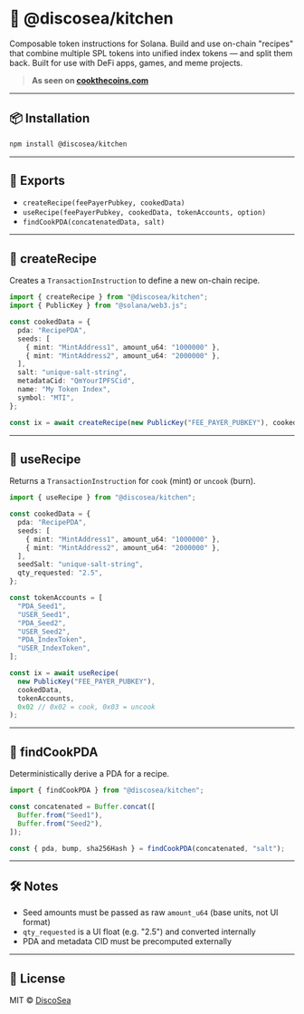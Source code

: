 # 🍳 @discosea/kitchen

Composable token instructions for Solana.
Build and use on-chain "recipes" that combine multiple SPL tokens into unified index tokens — and split them back.
Built for use with DeFi apps, games, and meme projects.

> **As seen on [cookthecoins.com](https://cookthecoins.com)**

---

## 📦 Installation

```bash
npm install @discosea/kitchen
```

---

## 🧰 Exports

- `createRecipe(feePayerPubkey, cookedData)`
- `useRecipe(feePayerPubkey, cookedData, tokenAccounts, option)`
- `findCookPDA(concatenatedData, salt)`

---

## 🥘 createRecipe

Creates a `TransactionInstruction` to define a new on-chain recipe.

```ts
import { createRecipe } from "@discosea/kitchen";
import { PublicKey } from "@solana/web3.js";

const cookedData = {
  pda: "RecipePDA",
  seeds: [
    { mint: "MintAddress1", amount_u64: "1000000" },
    { mint: "MintAddress2", amount_u64: "2000000" },
  ],
  salt: "unique-salt-string",
  metadataCid: "QmYourIPFSCid",
  name: "My Token Index",
  symbol: "MTI",
};

const ix = await createRecipe(new PublicKey("FEE_PAYER_PUBKEY"), cookedData);
```

---

## 🍳 useRecipe

Returns a `TransactionInstruction` for `cook` (mint) or `uncook` (burn).

```ts
import { useRecipe } from "@discosea/kitchen";

const cookedData = {
  pda: "RecipePDA",
  seeds: [
    { mint: "MintAddress1", amount_u64: "1000000" },
    { mint: "MintAddress2", amount_u64: "2000000" },
  ],
  seedSalt: "unique-salt-string",
  qty_requested: "2.5",
};

const tokenAccounts = [
  "PDA_Seed1",
  "USER_Seed1",
  "PDA_Seed2",
  "USER_Seed2",
  "PDA_IndexToken",
  "USER_IndexToken",
];

const ix = await useRecipe(
  new PublicKey("FEE_PAYER_PUBKEY"),
  cookedData,
  tokenAccounts,
  0x02 // 0x02 = cook, 0x03 = uncook
);
```

---

## 🧪 findCookPDA

Deterministically derive a PDA for a recipe.

```ts
import { findCookPDA } from "@discosea/kitchen";

const concatenated = Buffer.concat([
  Buffer.from("Seed1"),
  Buffer.from("Seed2"),
]);

const { pda, bump, sha256Hash } = findCookPDA(concatenated, "salt");
```

---

## 🛠️ Notes

- Seed amounts must be passed as raw `amount_u64` (base units, not UI format)
- `qty_requested` is a UI float (e.g. "2.5") and converted internally
- PDA and metadata CID must be precomputed externally

---

## 🧾 License

MIT © [DiscoSea](https://cookthecoins.com)
